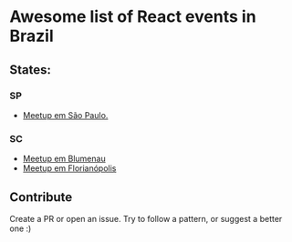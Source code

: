# Awesome list of React events in Brazil

## States:
### SP
- [Meetup em São Paulo.](http://www.meetup.com/ReactJS-SP/)

### SC

- [Meetup em Blumenau](https://www.meetup.com/React-Blumenau/)
- [Meetup em Florianópolis](http://www.meetup.com/ReactJS-Floripa/)

## Contribute
Create a PR or open an issue.
Try to follow a pattern, or suggest a better one :)

